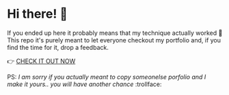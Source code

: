 # Hi there! :wave:

If you ended up here it probably means that my technique actually worked :tada:
This repo it's purely meant to let everyone checkout my portfolio and, if you find the time for it, drop a feedback.

:point_right: [CHECK IT OUT NOW](https://giuliogallerini.com)

PS: *I am sorry if you actually meant to copy someonelse porfolio and I make it yours.. you will have another chance* :trollface:
